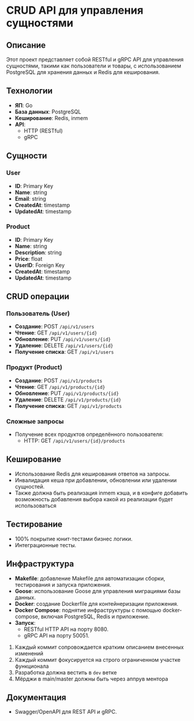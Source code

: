 
# CRUD API для управления сущностями

## Описание
Этот проект представляет собой RESTful и gRPC API для управления сущностями, такими как пользователи и товары, с использованием PostgreSQL для хранения данных и Redis для кеширования.

## Технологии
- **ЯП**: Go
- **База данных**: PostgreSQL
- **Кеширование**: Redis, inmem
- **API**: 
  - HTTP (RESTful)
  - gRPC

## Сущности

### User
- **ID**: Primary Key
- **Name**: string
- **Email**: string
- **CreatedAt**: timestamp
- **UpdatedAt**: timestamp

### Product
- **ID**: Primary Key
- **Name**: string
- **Description**: string
- **Price**: float
- **UserID**: Foreign Key
- **CreatedAt**: timestamp
- **UpdatedAt**: timestamp

## CRUD операции

### Пользователь (User)
- **Создание**: POST `/api/v1/users`
- **Чтение**: GET `/api/v1/users/{id}`
- **Обновление**: PUT `/api/v1/users/{id}`
- **Удаление**: DELETE `/api/v1/users/{id}`
- **Получение списка**: GET `/api/v1/users`

### Продукт (Product)
- **Создание**: POST `/api/v1/products`
- **Чтение**: GET `/api/v1/products/{id}`
- **Обновление**: PUT `/api/v1/products/{id}`
- **Удаление**: DELETE `/api/v1/products/{id}`
- **Получение списка**: GET `/api/v1/products`

### Сложные запросы
- Получение всех продуктов определённого пользователя: 
  - HTTP: GET `/api/v1/users/{id}/products`

## Кеширование
- Использование Redis для кеширования ответов на запросы.
- Инвалидация кеша при добавлении, обновлении или удалении сущностей.
- Также должна быть реализация inmem кэша, и в конфиге добавить возможность добавления выбора какой из реализации будет использоваться

## Тестирование
- 100% покрытие юнит-тестами бизнес логики.
- Интеграционные тесты.

## Инфраструктура
- **Makefile**: добавление Makefile для автоматизации сборки, тестирования и запуска приложения.
- **Goose**: использование Goose для управления миграциями базы данных.
- **Docker**: создание Dockerfile для контейнеризации приложения.
- **Docker Compose**: поднятие инфраструктуры с помощью docker-compose, включая PostgreSQL, Redis и приложение.
- **Запуск**:
  - RESTful HTTP API на порту 8080.
  - gRPC API на порту 50051.

1. Каждый коммит сопровождается кратким описанием внесенных изменений
2. Каждый коммит фокусируется на строго ограниченном участке функционала
3. Разработка должна вестить в `dev` ветке
4. Мёрджи в main/master должны быть через аппрув ментора 

## Документация
- Swagger/OpenAPI для REST API и gRPC.
